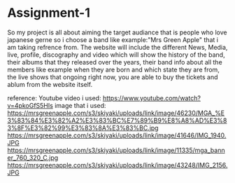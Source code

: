 # Assignment-1

So my project is all about aiming the target audiance that is people who love japanese gerne so i choose a band like example:"Mrs Green Apple" that i am taking refrence from. The website will include the different News, Media, live, profile, discography and video which will show the history of the band, their albums that they released over the years, their band info about all the members like example when they are born and which state they are from, the live shows that ongoing right now, you are able to buy the tickets and ablum from the website itself.

reference:
Youtube video i used: https://www.youtube.com/watch?v=4pkoGfS5HIs
image that i used: 
https://mrsgreenapple.com/s3/skiyaki/uploads/link/image/46230/MGA_%E3%83%84%E3%82%A2%E3%83%BC%E7%89%B9%E8%A8%AD%E3%83%8F%E3%82%99%E3%83%8A%E3%83%BC.jpg
https://mrsgreenapple.com/s3/skiyaki/uploads/link/image/41646/IMG_1940.JPG
https://mrsgreenapple.com/s3/skiyaki/uploads/link/image/11335/mga_banner_760_320_C.jpg
https://mrsgreenapple.com/s3/skiyaki/uploads/link/image/43248/IMG_2156.JPG


